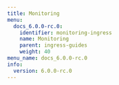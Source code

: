 ```yaml
---
title: Monitoring
menu:
  docs_6.0.0-rc.0:
    identifier: monitoring-ingress
    name: Monitoring
    parent: ingress-guides
    weight: 40
menu_name: docs_6.0.0-rc.0
info:
  version: 6.0.0-rc.0
---
```


